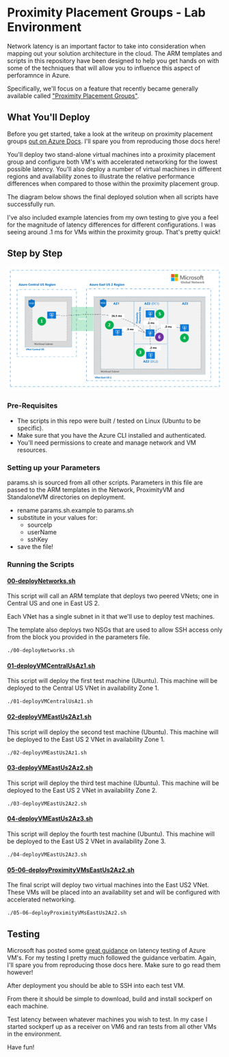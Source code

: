 # Proximity Placement Groups - Lab Environment

Network latency is an important factor to take into consideration when mapping out your solution architecture in the cloud. The ARM templates and scripts in this repository have been designed to help you get hands on with some of the techniques that will allow you to influence this aspect of perforamnce in Azure.

Specifically, we'll focus on a feature that recently became generally available called ["Proximity Placement Groups"](https://docs.microsoft.com/en-us/azure/virtual-machines/windows/co-location#proximity-placement-groups).

## What You'll Deploy

Before you get started, take a look at the writeup on proximity placement groups [out on Azure Docs](https://docs.microsoft.com/en-us/azure/virtual-machines/windows/co-location#proximity-placement-groups). I'll spare you from reproducing those docs here!

You'll deploy two stand-alone virtual machines into a proximity placement group and configure both VM's with accelerated networking for the lowest possible latency. You'll also deploy a number of  virtual machines in different regions and availability zones to illustrate the relative performance differences when compared to those within the proximity placement group.

The diagram below shows the final deployed solution when all scripts have successfully run.

I've also included example latencies from my own testing to give you a feel for the magnitude of latency differences for different configurations. I was seeing around .1 ms for VMs within the proximity group. That's pretty quick!

## Step by Step
![alt text](Images/Diag.png "Network Latencies")

### Pre-Requisites
- The scripts in this repo were built / tested on Linux (Ubuntu to be specific).
- Make sure that you have the Azure CLI installed and authenticated.
- You'll need permissions to create and manage network and VM resources.

### Setting up your Parameters
params.sh is sourced from all other scripts. Parameters in this file are passed to the ARM templates in the Network, ProximityVM and StandaloneVM directories on deployment.

- rename params.sh.example to params.sh
- substitute in your values for:
    - sourceIp
    - userName
    - sshKey
- save the file!

### Running the Scripts
#### [00-deployNetworks.sh](00-deployNetworks.sh)
This script will call an ARM template that deploys two peered VNets; one in Central US and one in East US 2.

Each VNet has a single subnet in it that we'll use to deploy test machines. 

The template also deploys two NSGs that are used to allow SSH access only from the block you provided in the parameters file.

```
./00-deployNetworks.sh
```
#### [01-deployVMCentralUsAz1.sh](01-deployVMCentralUsAz1.sh)
This script will deploy the first test machine (Ubuntu). This machine will be deployed to the Central US VNet in availability Zone 1.

```
./01-deployVMCentralUsAz1.sh
```
#### [02-deployVMEastUs2Az1.sh](02-deployVMEastUs2Az1.sh)
This script will deploy the second test machine (Ubuntu). This machine will be deployed to the East US 2 VNet in availability Zone 1.

```
./02-deployVMEastUs2Az1.sh
```
#### [03-deployVMEastUs2Az2.sh](03-deployVMEastUs2Az2.sh)
This script will deploy the third test machine (Ubuntu). This machine will be deployed to the East US 2 VNet in availability Zone 2.
```
./03-deployVMEastUs2Az2.sh
```
#### [04-deployVMEastUs2Az3.sh](04-deployVMEastUs2Az3.sh)
This script will deploy the fourth test machine (Ubuntu). This machine will be deployed to the East US 2 VNet in availability Zone 3.

```
./04-deployVMEastUs2Az3.sh
```
#### [05-06-deployProximityVMsEastUs2Az2.sh](05-06-deployProximityVMsEastUs2Az2.sh)
The final script will deploy two virtual machines into the East US2 VNet. These VMs will be placed into an availability set and will be configured with accelerated networking.

```
./05-06-deployProximityVMsEastUs2Az2.sh
```
## Testing
Microsoft has posted some [great guidance](https://docs.microsoft.com/en-us/azure/virtual-network/virtual-network-test-latency#for-ubuntu) on latency testing of Azure VM's. For my testing I pretty much followed the guidance verbatim. Again, I'll spare you from reproducing those docs here. Make sure to go read them however!

After deployment you should be able to SSH into each test VM.

From there it should be simple to download, build and install sockperf on each machine.

Test latency between whatever machines you wish to test. In my case I started sockperf up as a receiver on VM6 and ran tests from all other VMs in the environment.

Have fun!